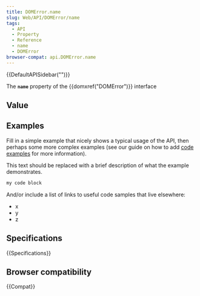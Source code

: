 ```yaml
---
title: DOMError.name
slug: Web/API/DOMError/name
tags:
  - API
  - Property
  - Reference
  - name
  - DOMError
browser-compat: api.DOMError.name
---
```

{{DefaultAPISidebar("")}}

The **`name`** property of the {{domxref("DOMError")}} interface 

## Value



## Examples

Fill in a simple example that nicely shows a typical usage of the API, then perhaps some more complex examples (see our guide on how to add [code examples](/en-US/docs/MDN/Contribute/Structures/Code_examples) for more information).

This text should be replaced with a brief description of what the example demonstrates.

```js
my code block
```

And/or include a list of links to useful code samples that live elsewhere:

*   x
*   y
*   z

## Specifications

{{Specifications}}

## Browser compatibility

{{Compat}}


